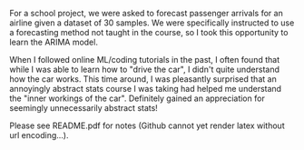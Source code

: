 For a school project, we were asked to forecast passenger arrivals for an airline given a dataset of 30 samples. We were specifically instructed to use a forecasting method not taught in the course, so I took this opportunity to learn the ARIMA model.

When I followed online ML/coding tutorials in the past, I often found that while I was able to learn how to "drive the car", I didn't quite understand how the car works. This time around, I was pleasantly surprised that an annoyingly abstract stats course I was taking had helped me understand the "inner workings of the car". Definitely gained an appreciation for seemingly unnecessarily abstract stats! 

Please see README.pdf for notes (Github cannot yet render latex without url encoding...).

